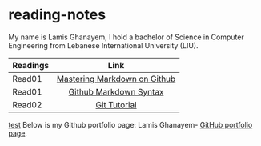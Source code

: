 # reading-notes

My name is Lamis Ghanayem, I hold a bachelor of Science in Computer Engineering from Lebanese International University (LIU).

| Readings |      Link                                                                                    | 
|----------|:-------------:                                                                               |
| Read01   |  [Mastering Markdown on Github](https://lamisghanayem.github.io/Reading-notes/Read01-GithunMarkdownSyntax)      |  
| Read01   |  [Github Markdown Syntax](https://lamisghanayem.github.io/Reading-notes/Read01-MasteringMarkdown)   | 
| Read02   |  [Git Tutorial](https://lamisghanayem.github.io/Reading-notes/Read02-GitIntro)                                  |      


[test](https://lamisghanayem.github.io/Reading-notes/)
Below is my Github portfolio page:
Lamis Ghanayem- [GitHub portfolio page](https://github.com/lamisghanayem).
